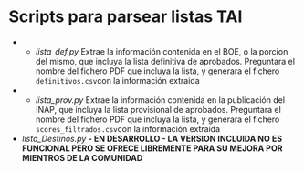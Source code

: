 # Scripts para parsear listas TAI
* * *lista_def.py* Extrae la información contenida en el BOE, o la porcion del mismo, que incluya la lista definitiva de aprobados. Preguntara el nombre del fichero PDF que incluya la lista, y generara el fichero `definitivos.csv`con la información extraida
* * *lista_prov.py* Extrae la información contenida en la publicación del INAP, que incluya la lista provisional de aprobados. Preguntara el nombre del fichero PDF que incluya la lista, y generara el fichero `scores_filtrados.csv`con la información extraida
* *lista_Destinos.py* **- EN DESARROLLO - LA VERSION INCLUIDA NO ES FUNCIONAL PERO SE OFRECE LIBREMENTE PARA SU MEJORA POR MIENTROS DE LA COMUNIDAD**
